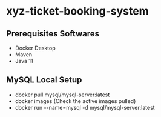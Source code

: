 # xyz-ticket-booking-system

## Prerequisites Softwares
* Docker Desktop 
* Maven
* Java 11

## MySQL Local Setup
* docker pull mysql/mysql-server:latest
* docker images (Check the active images pulled)
* docker run --name=mysql -d mysql/mysql-server:latest